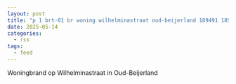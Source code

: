 ```yaml
---
layout: post
title: "p 1 brt-01 br woning wilhelminastraat oud-beijerland 189491 185451 185431 185432"
date: 2025-05-14
categories: 
  - rss
tags: 
  - feed
---
```


Woningbrand op Wilhelminastraat in Oud-Beijerland
